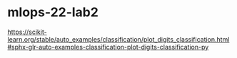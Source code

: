 # mlops-22-lab2
https://scikit-learn.org/stable/auto_examples/classification/plot_digits_classification.html#sphx-glr-auto-examples-classification-plot-digits-classification-py
